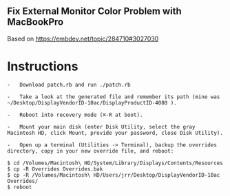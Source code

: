 ## Fix External Monitor Color Problem with MacBookPro
Based on https://embdev.net/topic/284710#3027030
# Instructions
```
-   Download patch.rb and run ./patch.rb 

-   Take a look at the generated file and remember its path (mine was ~/Desktop/DisplayVendorID-10ac/DisplayProductID-4080 ).

-   Reboot into recovery mode (⌘-R at boot).

-   Mount your main disk (enter Disk Utility, select the gray Macintosh HD, click Mount, provide your password, close Disk Utility).

-   Open up a terminal (Utilities -> Terminal), backup the overrides directory, copy in your new override file, and reboot:

```
````
$ cd /Volumes/Macintosh\ HD/System/Library/Displays/Contents/Resources
$ cp -R Overrides Overrides.bak
$ cp -R /Volumes/Macintosh\ HD/Users/jrr/Desktop/DisplayVendorID-10ac Overrides/
$ reboot
````

